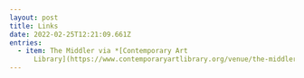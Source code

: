 ```yaml
---
layout: post
title: Links
date: 2022-02-25T12:21:09.661Z
entries:
  - item: The Middler via *[Contemporary Art
      Library](https://www.contemporaryartlibrary.org/venue/the-middler-11138)*
---
```

